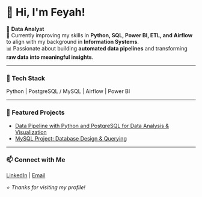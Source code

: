 # 👋 Hi, I'm Feyah!

💼 **Data Analyst**  
🚀 Currently improving my skills in **Python, SQL, Power BI, ETL, and Airflow** to align with my background in **Information Systems**.  
📊 Passionate about building **automated data pipelines** and transforming **raw data into meaningful insights**.

---

### 🧰 Tech Stack
Python | PostgreSQL / MySQL | Airflow | Power BI

---

### 🧩 Featured Projects
- [Data Pipeline with Python and PostgreSQL for Data Analysis & Visualization](https://github.com/FeaInGithub/Data-Pipeline-with-Python-and-PostgreSQL-for-Data-Analysis-Visualization)
- [MySQL Project: Database Design & Querying](https://github.com/FeaInGithub/MySQL-Project-Creating-Database-Design-and-Querying)

---

### 📫 Connect with Me
[LinkedIn](https://www.linkedin.com/in/fea-mie-rambuyon-96025723b) | [Email](mailto:feamie.rambuyon@gmail.com)

⭐ *Thanks for visiting my profile!*

